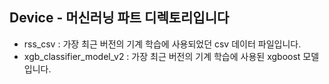 ## Device - 머신러닝 파트 디렉토리입니다

- rss_csv : 가장 최근 버전의 기계 학습에 사용되었던 csv 데이터 파일입니다.
- xgb_classifier_model_v2 : 가장 최근 버전의 기계 학습에 사용된 xgboost 모델입니다.
